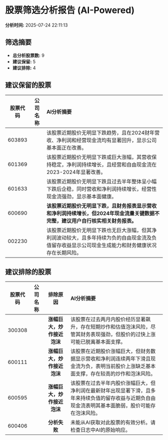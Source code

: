 # 股票筛选分析报告 (AI-Powered)

**分析时间:** 2025-07-24 22:11:13

## 筛选摘要

- **总分析股票数:** 9
- **建议保留:** 5
- **建议排除:** 4

## 建议保留的股票

| 股票代码 | 公司名称 | AI分析摘要 |
|:---:|:---:|:---|
| 603893 |  | 该股票近期股价无明显下跌趋势，且在2024财年营收、净利润和经营现金流均有显著回升，显示公司基本面正在改善。 |
| 601369 |  | 该股票近期股价无明显下跌或巨大涨幅，其营收保持稳定，净利润持续增长，且经营和自由现金流在2023-2024年显著改善。 |
| 601633 |  | 该股票近期股价无明显下跌且过去半年整体呈小幅下跌后企稳，同时营收和净利润持续增长，经营性现金流强劲，显示基本面健康。 |
| 600690 |  | **该股票近期股价无明显下跌，且财务报表显示营收和净利润持续增长，但2024年现金流量关键数据不完整，建议用户自行核实相关财务报表。** |
| 002230 |  | 该股票近期股价无明显下跌也无巨大涨幅，但其净利润波动较大，且多年持续为负的自由现金流及负值留存收益显示公司现金生成能力和财务健康状况存在长期风险。 |

## 建议排除的股票

| 股票代码 | 公司名称 | 排除原因 | AI分析摘要 |
|:---:|:---:|:---:|:---|
| 300308 |  | **涨幅巨大，炒作接近泡沫** | 该股票在过去两月内股价经历显著飙升，存在短期炒作和估值泡沫风险，尽管其财务表现强劲，但股价的过快上涨可能已脱离基本面支撑。 |
| 600111 |  | **涨幅巨大，炒作接近泡沫** | 该股票在近期股价涨幅巨大，但财务数据显示营收和净利润连续两年下滑且现金流为负，表明当前股价上涨缺乏基本面支撑，存在较高的炒作和泡沫风险。 |
| 600595 |  | **涨幅巨大，炒作接近泡沫** | 该股票在过去半年内股价涨幅巨大，但净利润在最新财年出现显著下滑，且多年来持续负值的留存收益与近期负自由现金流表明其基本面脆弱，股价可能存在泡沫风险。 |
| 600406 |  | **分析失败** | 未能从AI获取对此股票的有效分析。请检查日志中AI的原始响应。 |
